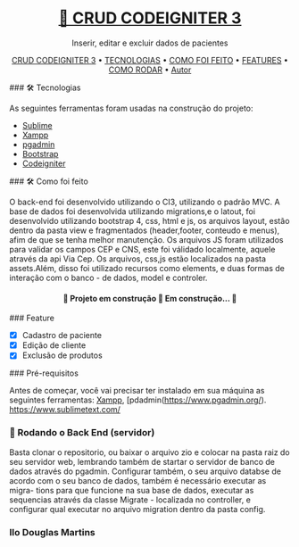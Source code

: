 <h1 align="center">
    <a href="#">🔗 CRUD CODEIGNITER 3</a>
</h1>
<p align="center">Inserir, editar e excluir dados de pacientes</p>

<p align="center">
 <a href="#titulo">CRUD CODEIGNITER 3</a> •
 <a href="#tecnologias">TECNOLOGIAS</a> • 
 <a href="#feito">COMO FOI FEITO</a> • 
 <a href="#features">FEATURES</a> • 
 <a href="#rodar">COMO RODAR</a> • 
 <a href="#autor">Autor</a>
</p>



<a id="tecnologias">### 🛠 Tecnologias</a>

As seguintes ferramentas foram usadas na construção do projeto:

- [Sublime](https://www.sublimetext.com/)
- [Xampp](https://www.apachefriends.org/pt_br/index.html)
- [pgadmin](https://www.pgadmin.org/)
- [Bootstrap](https://getbootstrap.com/)
- [Codeigniter](https://codeigniter.com/)

<a id="feito">### 🛠 Como foi feito</a>

O back-end foi desenvolvido utilizando o CI3, utilizando o padrão MVC. 
A base de dados foi desenvolvida utilizando migrations,e o latout, foi
desenvolvido utilizando bootstrap 4, css, html e js, os arquivos layout,
estão dentro da pasta view e fragmentados (header,footer, conteudo e menus),
afim de que se tenha melhor manutenção. Os arquivos JS foram utilizados para 
validar os campos CEP e CNS, este foi válidado localmente, aquele através da
api Via Cep. Os arquivos, css,js estão localizados na pasta assets.Além, disso
foi utilizado recursos como elements, e duas formas de interação com o banco -
de dados, model e controler.


<h4 align="center"> 
	🚧  Projeto em construção 🚀 Em construção...  🚧
</h4>
<a id="features">### Feature</a>

- [x] Cadastro de paciente
- [x] Edição de cliente
- [x] Exclusão de produtos

<a id="rodar">### Pré-requisitos</a>

Antes de começar, você vai precisar ter instalado em sua máquina as seguintes ferramentas:
[Xampp](https://www.apachefriends.org/pt_br/index.html), [pdadmin(https://www.pgadmin.org/). 
https://www.sublimetext.com/

### 🎲 Rodando o Back End (servidor)

Basta clonar o repositorio, ou baixar o arquivo zio e colocar na pasta raiz do seu servidor web,
lembrando também de startar o servidor de banco de dados através do pgadmin. Configurar também,
o seu arquivo databse de acordo com o seu banco de dados, também é necessário executar as migra-
tions para que funcione na sua base de dados, executar as sequencias através da classe Migrate -
localizada no controller, e configurar qual executar no arquivo migration dentro da pasta config.

<a id="autor"><h3>Ilo Douglas Martins</h3></a>

